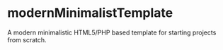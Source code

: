 # modernMinimalistTemplate

A modern minimalistic HTML5/PHP based template for starting projects from scratch.